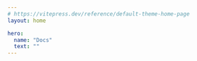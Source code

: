 ```yaml
---
# https://vitepress.dev/reference/default-theme-home-page
layout: home

hero:
  name: "Docs"
  text: ""
---
```

